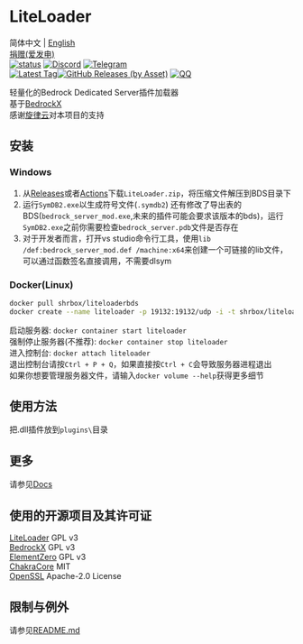 # LiteLoader
简体中文 | [English](README.md)   
[捐赠(爱发电)](https://afdian.net/@liteldev)   
<a href="https://github.com/LiteLDev/LiteLoader/actions">![status](https://img.shields.io/github/workflow/status/LiteLDev/LiteLoader/Build%20LiteLoader?style=flat-square)</a>
<a href="https://discord.gg/27KTrxHc9t">![Discord](https://img.shields.io/discord/849252980430864384?style=flat-square)</a>
<a href="https://t.me/liteloader">![Telegram](https://img.shields.io/badge/telegram-LiteLoader-%232CA5E0?style=flat-square&logo=Telegram)</a><br>
<a href="https://github.com/LiteLDev/LiteLoader/releases/latest">![Latest Tag](https://img.shields.io/github/v/tag/LiteLDev/LiteLoader?label=LATEST%20TAG&style=flat-square)![GitHub Releases (by Asset)](https://img.shields.io/github/downloads/LiteLDev/LiteLoader/latest/total?style=flat-square)</a>
<a href="https://jq.qq.com/?_wv=1027&k=78uA5xfp">![QQ](https://img.shields.io/badge/QQ-LiteLoader-%2F05028?style=flat-square)</a><br>

轻量化的Bedrock Dedicated Server插件加载器  
基于[BedrockX](https://github.com/Sysca11/BedrockX)  
感谢[旋律云](https://www.rhymc.com/)对本项目的支持

## 安装
### Windows
1. 从[Releases](https://github.com/LiteLDev/LiteLoader/releases)或者[Actions](https://github.com/LiteLDev/LiteLoader/actions)下载`LiteLoader.zip`，将压缩文件解压到BDS目录下  
2. 运行`SymDB2.exe`以生成符号文件(`.symdb2`) 还有修改了导出表的BDS(`bedrock_server_mod.exe`,未来的插件可能会要求该版本的bds)，运行`SymDB2.exe`之前你需要检查`bedrock_server.pdb`文件是否存在  
3. 对于开发者而言，打开vs studio命令行工具，使用`lib /def:bedrock_server_mod.def /machine:x64`来创建一个可链接的lib文件，可以通过函数签名直接调用，不需要dlsym

### Docker(Linux)
```bash
docker pull shrbox/liteloaderbds
docker create --name liteloader -p 19132:19132/udp -i -t shrbox/liteloaderbds
```
启动服务器: `docker container start liteloader`  
强制停止服务器(不推荐): `docker container stop liteloader`  
进入控制台: `docker attach liteloader`  
退出控制台请按`Ctrl + P + Q`，如果直接按`Ctrl + C`会导致服务器进程退出  
如果你想要管理服务器文件，请输入`docker volume --help`获得更多细节

## 使用方法
把.dll插件放到`plugins\`目录  

## 更多
请参见[Docs](https://docs.litetitle.com/)

## 使用的开源项目及其许可证
[LiteLoader](https://github.com/LiteLDev/LiteLoader) GPL v3  
[BedrockX](https://github.com/Sysca11/BedrockX) GPL v3  
[ElementZero](https://github.com/Element-0/ElementZero) GPL v3  
[ChakraCore](https://github.com/chakra-core/ChakraCore) MIT  
[OpenSSL](https://github.com/openssl/openssl) Apache-2.0 License

## 限制与例外
请参见[README.md](README.md)
